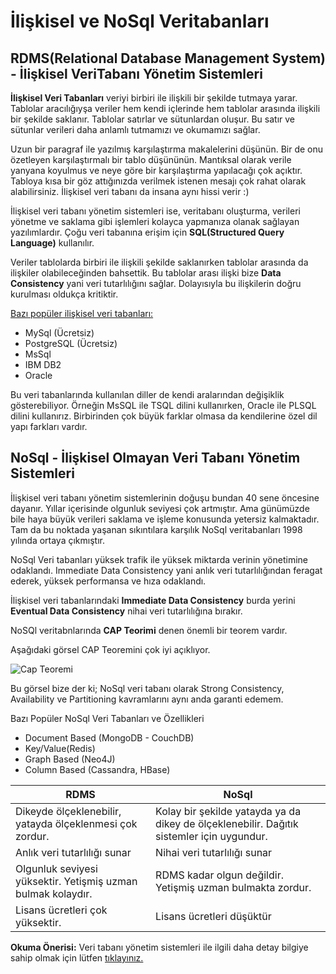 # İlişkisel ve NoSql Veritabanları

## RDMS(Relational Database Management System) - İlişkisel VeriTabanı Yönetim Sistemleri
**İlişkisel Veri Tabanları** veriyi birbiri ile ilişkili bir şekilde tutmaya yarar. Tablolar aracılığıyşa veriler hem kendi içlerinde hem tablolar arasında ilişkili bir şekilde saklanır. Tablolar satırlar ve sütunlardan oluşur. Bu satır ve sütunlar verileri daha anlamlı tutmamızı ve okumamızı sağlar.

Uzun bir paragraf ile yazılmış karşılaştırma makalelerini düşünün. Bir de onu özetleyen karşılaştırmalı bir tablo düşününün. Mantıksal olarak verile yanyana koyulmus ve neye göre bir karşılaştırma yapılacağı çok açıktır. Tabloya kısa bir göz attığınızda verilmek istenen mesajı çok rahat olarak alabilirsiniz. İlişkisel veri tabanı da insana aynı hissi verir :) 

İlişkisel veri tabanı yönetim sistemleri ise, veritabanı oluşturma, verileri yönetme ve saklama gibi işlemleri kolayca yapmanıza olanak sağlayan yazılımlardır. Çoğu veri tabanına erişim için **SQL(Structured Query Language)**  kullanılır.

Veriler tablolarda birbiri ile ilişkili şekilde saklanırken tablolar arasında da ilişkiler olabileceğinden bahsettik. Bu tablolar arası ilişki bize **Data Consistency** yani veri tutarlılığını sağlar. Dolayısıyla bu ilişkilerin doğru kurulması oldukça kritiktir. 

<u>Bazı popüler ilişkisel veri tabanları:</u>

- MySql (Ücretsiz)
- PostgreSQL (Ücretsiz) 
- MsSql
- IBM DB2
- Oracle

Bu veri tabanlarında kullanılan diller de kendi aralarından değişiklik gösterebiliyor. Örneğin MsSQL ile TSQL dilini kullanırken, Oracle ile PLSQL dilini kullanırız. Birbirinden çok büyük farklar olmasa da kendilerine özel dil yapı farkları vardır.

## NoSql - İlişkisel Olmayan Veri Tabanı Yönetim Sistemleri
İlişkisel veri tabanı yönetim sistemlerinin doğuşu bundan 40 sene öncesine dayanır. Yıllar içerisinde olgunluk seviyesi çok artmıştır. Ama günümüzde bile haya büyük verileri saklama ve işleme konusunda yetersiz kalmaktadır. Tam da bu noktada yaşanan sıkıntılara karşılık NoSql veritabanları 1998 yılında ortaya çıkmıştır. 

NoSql Veri tabanları yüksek trafik ile yüksek miktarda verinin yönetimine odaklandı. Immediate Data Consistency yani anlık veri tutarlılığından feragat ederek, yüksek performansa ve hıza odaklandı.

İlişkisel veri tabanlarındaki **Immediate Data Consistency** burda yerini  **Eventual Data Consistency** nihai veri tutarlılığına bırakır.

NoSQl veritabnlarında **CAP Teorimi** denen önemli bir teorem vardır. 

Aşağıdaki görsel CAP Teoremini çok iyi açıklıyor.

![Cap Teoremi](https://www.researchgate.net/profile/Hamzeh-Khazaei/publication/282679529/figure/fig2/AS:614316814372880@1523475950595/Visualization-of-CAP-theorem.png)


Bu görsel bize der ki; NoSql veri tabanı olarak Strong Consistency, Availability ve Partitioning kavramlarını aynı anda garanti edemem.

Bazı Popüler NoSql Veri Tabanları ve Özellikleri
- Document Based (MongoDB - CouchDB)
- Key/Value(Redis)
- Graph Based (Neo4J)
- Column Based (Cassandra, HBase)




| RDMS                     | NoSql                   |
| -------------------------- | ----------------------- |
| Dikeyde ölçeklenebilir, yatayda ölçeklenmesi çok zordur.      | Kolay bir şekilde yatayda ya da dikey de ölçeklenebilir. Dağıtık sistemler için uygundur.           |
|Anlık veri tutarlılığı sunar    | Nihai veri tutarlılığı sunar  |
| Olgunluk seviyesi yüksektir. Yetişmiş uzman bulmak kolaydır.        | RDMS kadar olgun değildir. Yetişmiş uzman bulmakta zordur.          |
|Lisans ücretleri çok yüksektir. | Lisans ücretleri düşüktür  |


**Okuma Önerisi:** Veri tabanı yönetim sistemleri ile ilgili daha detay bilgiye sahip olmak için lütfen [tıklayınız.](https://medium.com/devopsturkiye/microservice-mimarilerde-veritaban%C4%B1-tasar%C4%B1m%C4%B1-d58371ec466)